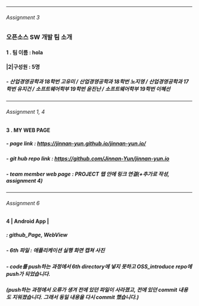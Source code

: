 - - -
###### Assignment 3
### 오픈소스 SW 개발 팀 소개  

#### 1 . 팀 이름 : hola

#### |2|구성원 : 5명 

##### - 산업경영공학과 18학번 고유미 / 산업경영공학과 18학번 노지영 / 산업경영공학과 17학번 유지건 / 소프트웨어학부 19학번 윤진난 / 소프트웨어학부 19학번 이혜선
- - -
###### Assignment 1, 4
#### 3 . MY WEB PAGE 
##### - *page link* : https://jinnan-yun.github.io/jinnan-yun.io/
##### - *git hub repo link* : https://github.com/Jinnan-Yun/jinnan-yun.io
##### - *team member* web page : PROJECT 탭 안에 링크 연결(+추가로 작성, assignment 4)
- - -
###### Assignment 6
#### 4 | Android App |  
##### : *github_Page*, *WebView*

##### - 6th 파일 : 애플리케이션 실행 화면 캡쳐 사진 

##### - code를 push하는 과정에서 6th directory에 넣지 못하고 OSS_introduce repo에 push가 되었습니다. 
##### (push하는 과정에서 오류가 생겨 전에 있던 파일이 사라졌고, 전에 있던 commit 내용도 지워졌습니다. 그래서 동일 내용을 다시 commit 했습니다.)

